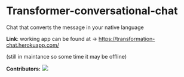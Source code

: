 # Transformer-conversational-chat
Chat that converts the message in your native language

**Link**:
working app can be found at -> https://transformation-chat.herokuapp.com/

(still in maintance so some time it may be offline)

**Contributors:** <!-- Generate contributors list using this link - https://contributors-img.web.app/preview -->
<a href="https://github.com/krunal-ctrl/Transformer-conversational-chat/graphs/contributors">
  <img src="https://contributors-img.web.app/image?repo=krunal-ctrl/Transformer-conversational-chat" />
</a>
